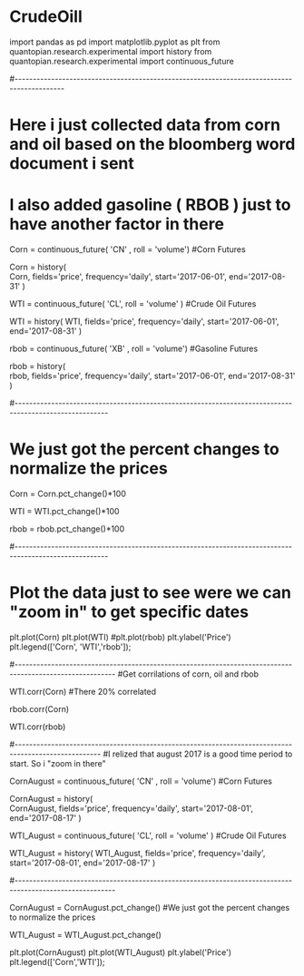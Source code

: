 # CrudeOill

import pandas as pd 
import matplotlib.pyplot as plt
from quantopian.research.experimental import history
from quantopian.research.experimental import continuous_future

#-------------------------------------------------------------------------------------------
# Here i just collected data from corn and oil based on the bloomberg word document i sent  
# I also added gasoline ( RBOB ) just to have another factor in there

Corn = continuous_future( 'CN' , roll = 'volume')  #Corn Futures  

Corn = history(     
    Corn, 
    fields='price', 
    frequency='daily', 
    start='2017-06-01', 
    end='2017-08-31'
)

WTI = continuous_future( 'CL', roll = 'volume' ) #Crude Oil Futures 

WTI = history(
    WTI, 
    fields='price', 
    frequency='daily', 
    start='2017-06-01', 
    end='2017-08-31'
)

rbob = continuous_future( 'XB' , roll = 'volume')  #Gasoline Futures  

rbob = history(     
    rbob, 
    fields='price', 
    frequency='daily', 
    start='2017-06-01', 
    end='2017-08-31'
)

#-------------------------------------------------------------------------------------------------------
# We just got the percent changes to normalize the prices

Corn = Corn.pct_change()*100    

WTI = WTI.pct_change()*100

rbob = rbob.pct_change()*100

#-------------------------------------------------------------------------------------------------------
# Plot the data just to see were we can "zoom in" to get specific dates 

plt.plot(Corn)
plt.plot(WTI)
#plt.plot(rbob)
plt.ylabel('Price')
plt.legend(['Corn', 'WTI','rbob']);

#---------------------------------------------------------------------------------------------------------
#Get corrilations of corn, oil and rbob

WTI.corr(Corn)  #There 20% correlated

rbob.corr(Corn)

WTI.corr(rbob)  

#-----------------------------------------------------------------------------------------------------
#I relized that august 2017 is a good time period to start. So i "zoom in there" 

CornAugust = continuous_future( 'CN' , roll = 'volume')  #Corn Futures  

CornAugust = history(     
    CornAugust, 
    fields='price', 
    frequency='daily', 
    start='2017-08-01', 
    end='2017-08-17'
)

WTI_August = continuous_future( 'CL', roll = 'volume' ) #Crude Oil Futures 

WTI_August = history(
    WTI_August, 
    fields='price', 
    frequency='daily', 
    start='2017-08-01', 
    end='2017-08-17'
)

#---------------------------------------------------------------------------------------------------------

CornAugust = CornAugust.pct_change()  #We just got the percent changes to normalize the prices 

WTI_August = WTI_August.pct_change()

plt.plot(CornAugust)
plt.plot(WTI_August)
plt.ylabel('Price')
plt.legend(['Corn','WTI']);
